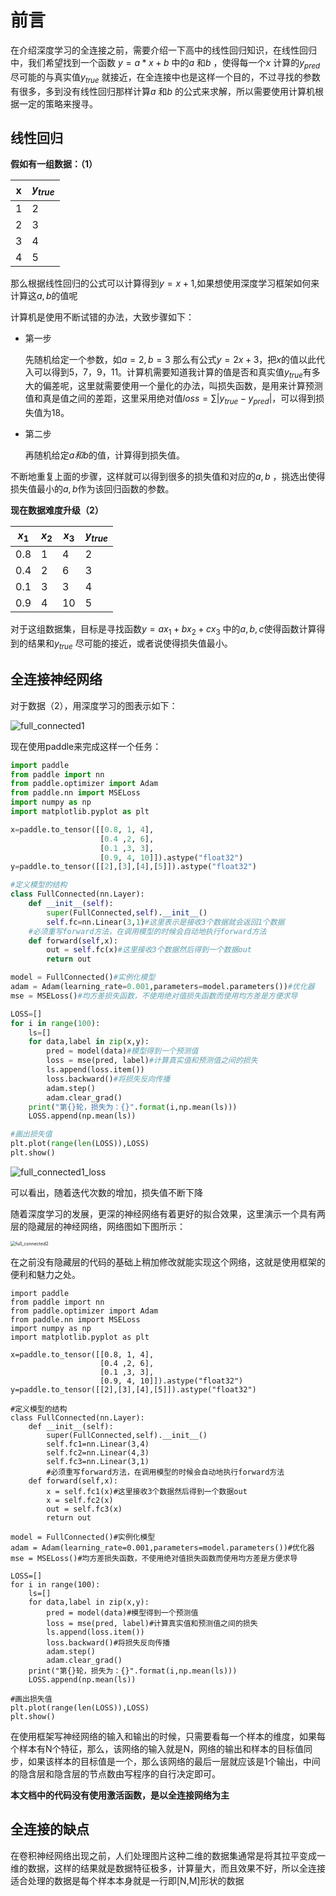 # 前言

​		在介绍深度学习的全连接之前，需要介绍一下高中的线性回归知识，在线性回归中，我们希望找到一个函数 $y=a*x+b$ 中的$a$ 和$b$ ，使得每一个$x$ 计算的$y_{pred}$尽可能的与真实值$y_{true}$ 就接近，在全连接中也是这样一个目的，不过寻找的参数有很多，多到没有线性回归那样计算$a$ 和$b$ 的公式来求解，所以需要使用计算机根据一定的策略来搜寻。

## 线性回归

**假如有一组数据：（1）**

| x    | $y_{true}$ |
| ---- | ---------- |
| 1    | 2          |
| 2    | 3          |
| 3    | 4          |
| 4    | 5          |

那么根据线性回归的公式可以计算得到$y=x+1$,如果想使用深度学习框架如何来计算这$a,b$的值呢

计算机是使用不断试错的办法，大致步骤如下：

- 第一步

  先随机给定一个参数，如$a=2,b=3$ 那么有公式$y=2x+3$，把$x$的值以此代入可以得到5，7，9，11。计算机需要知道我计算的值是否和真实值$y_{true}$有多大的偏差呢，这里就需要使用一个量化的办法，叫损失函数，是用来计算预测值和真是值之间的差距，这里采用绝对值$loss=\sum{|y_{true}-y_{pred}|}$，可以得到损失值为18。

- 第二步

  再随机给定$a和b$的值，计算得到损失值。

不断地重复上面的步骤，这样就可以得到很多的损失值和对应的$a,b$ ，挑选出使得损失值最小的$a,b$作为该回归函数的参数。

**现在数据难度升级（2）**

| $x_1$ | $x_2$ | $x_3$ | $y_{true}$ |
| ----- | ----- | ----- | ---------- |
| 0.8   | 1     | 4     | 2          |
| 0.4   | 2     | 6     | 3          |
| 0.1   | 3     | 3     | 4          |
| 0.9   | 4     | 10    | 5          |

对于这组数据集，目标是寻找函数$y=ax_1+bx_2+cx_3$ 中的$a,b,c$使得函数计算得到的结果和$y_{true}$ 尽可能的接近，或者说使得损失值最小。

## 全连接神经网络

对于数据（2），用深度学习的图表示如下：

![full_connected1](../../../images/deep_learning/basic_concepts/full_connected1.png)

现在使用paddle来完成这样一个任务：

```python
import paddle
from paddle import nn
from paddle.optimizer import Adam
from paddle.nn import MSELoss
import numpy as np
import matplotlib.pyplot as plt

x=paddle.to_tensor([[0.8, 1, 4],
                    [0.4 ,2, 6],  
                    [0.1 ,3, 3],
                    [0.9, 4, 10]]).astype("float32")
y=paddle.to_tensor([[2],[3],[4],[5]]).astype("float32")

#定义模型的结构
class FullConnected(nn.Layer):
    def __init__(self):
        super(FullConnected,self).__init__()
        self.fc=nn.Linear(3,1)#这里表示是接收3个数据就会返回1个数据
    #必须重写forward方法，在调用模型的时候会自动地执行forward方法
    def forward(self,x):
        out = self.fc(x)#这里接收3个数据然后得到一个数据out
        return out

model = FullConnected()#实例化模型
adam = Adam(learning_rate=0.001,parameters=model.parameters())#优化器
mse = MSELoss()#均方差损失函数，不使用绝对值损失函数而使用均方差是方便求导

LOSS=[]
for i in range(100):
    ls=[]
    for data,label in zip(x,y):
        pred = model(data)#模型得到一个预测值
        loss = mse(pred, label)#计算真实值和预测值之间的损失
        ls.append(loss.item())
        loss.backward()#将损失反向传播
        adam.step()
        adam.clear_grad()
    print("第{}轮，损失为：{}".format(i,np.mean(ls)))
    LOSS.append(np.mean(ls))

#画出损失值
plt.plot(range(len(LOSS)),LOSS)
plt.show()
```

![full_connected1_loss](../../../images/deep_learning/basic_concepts/full_connected1_loss.png)

可以看出，随着迭代次数的增加，损失值不断下降

随着深度学习的发展，更深的神经网络有着更好的拟合效果，这里演示一个具有两层的隐藏层的神经网络，网络图如下图所示：

<img src="../../../images/deep_learning/basic_concepts/full_connected2.png" alt="full_connected2" style="zoom:50%;" />

在之前没有隐藏层的代码的基础上稍加修改就能实现这个网络，这就是使用框架的便利和魅力之处。

```
import paddle
from paddle import nn
from paddle.optimizer import Adam
from paddle.nn import MSELoss
import numpy as np
import matplotlib.pyplot as plt

x=paddle.to_tensor([[0.8, 1, 4],
                    [0.4 ,2, 6],  
                    [0.1 ,3, 3],
                    [0.9, 4, 10]]).astype("float32")
y=paddle.to_tensor([[2],[3],[4],[5]]).astype("float32")

#定义模型的结构
class FullConnected(nn.Layer):
    def __init__(self):
        super(FullConnected,self).__init__()
        self.fc1=nn.Linear(3,4)
        self.fc2=nn.Linear(4,3)
        self.fc3=nn.Linear(3,1)
        #必须重写forward方法，在调用模型的时候会自动地执行forward方法
    def forward(self,x):
        x = self.fc1(x)#这里接收3个数据然后得到一个数据out
        x = self.fc2(x)
        out = self.fc3(x)
        return out

model = FullConnected()#实例化模型
adam = Adam(learning_rate=0.001,parameters=model.parameters())#优化器
mse = MSELoss()#均方差损失函数，不使用绝对值损失函数而使用均方差是方便求导

LOSS=[]
for i in range(100):
    ls=[]
    for data,label in zip(x,y):
        pred = model(data)#模型得到一个预测值
        loss = mse(pred, label)#计算真实值和预测值之间的损失
        ls.append(loss.item())
        loss.backward()#将损失反向传播
        adam.step()
        adam.clear_grad()
    print("第{}轮，损失为：{}".format(i,np.mean(ls)))
    LOSS.append(np.mean(ls))

#画出损失值
plt.plot(range(len(LOSS)),LOSS)
plt.show()
```

在使用框架写神经网络的输入和输出的时候，只需要看每一个样本的维度，如果每个样本有N个特征，那么，该网络的输入就是N，网络的输出和样本的目标值同步，如果该样本的目标值是一个，那么该网络的最后一层就应该是1个输出，中间的隐含层和隐含层的节点数由写程序的自行决定即可。

**本文档中的代码没有使用激活函数，是以全连接网络为主**

## 全连接的缺点

在卷积神经网络出现之前，人们处理图片这种二维的数据集通常是将其拉平变成一维的数据，这样的结果就是数据特征极多，计算量大，而且效果不好，所以全连接适合处理的数据是每个样本本身就是一行即[N,M]形状的数据
